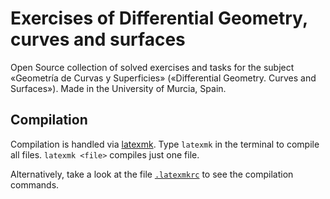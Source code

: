 # Exercises of Differential Geometry, curves and surfaces

Open Source collection of solved exercises and tasks
for the subject «Geometría de Curvas y Superficies»
(«Differential Geometry. Curves and Surfaces»).
Made in the University of Murcia, Spain.

## Compilation

Compilation is handled via [latexmk].
Type `latexmk` in the terminal to compile all files.
`latexmk <file>` compiles just one file.

Alternatively, take a look at the file [`.latexmkrc`] to see the compilation commands.

[latexmk]: https://www.ctan.org/tex-archive/support/latexmk
[`.latexmkrc`]: /.latexmkrc

